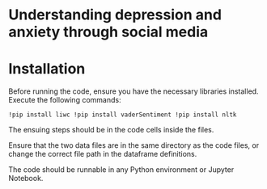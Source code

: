 # Understanding depression and anxiety through social media


# Installation

Before running the code, ensure you have the necessary libraries installed. Execute the following commands:

`!pip install liwc
!pip install vaderSentiment
 !pip install nltk`

The ensuing steps should be in the code cells inside the files.

Ensure that the two data files are in the same directory as the code files, or change the correct file path in the dataframe definitions.

The code should be runnable in any Python environment or Jupyter Notebook.
